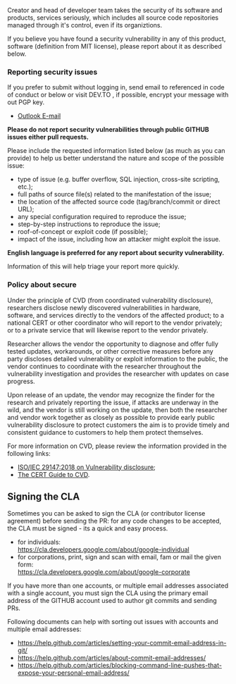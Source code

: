 Creator and head of developer team takes the security of its software and products, services seriously, which includes all source code repositories managed through it's control, even if its organiztions.

If you believe you have found a security vulnerability in any of this product, software (definition from MIT license), please report about it as described below.

### Reporting security issues

If you prefer to submit without logging in, send email to referenced in code of conduct or below or visit DEV.TO , if possible, encrypt your message with out PGP key.

- <a href= "mailto: io.falcion@outlook.com">Outlook E-mail</a>

**Please do not report security vulnerabilities through public GITHUB issues either pull requests.**

Please include the requested information listed below (as much as you can provide) to help us better understand the nature and scope of the possible issue:

- type of issue (e.g. buffer overflow, SQL injection, cross-site scripting, etc.);
- full paths of source file(s) related to the manifestation of the issue;
- the location of the affected source code (tag/branch/commit or direct URL);
- any special configuration required to reproduce the issue;
- step-by-step instructions to reproduce the issue;
- roof-of-concept or exploit code (if possible);
- impact of the issue, including how an attacker might exploit the issue.

**English language is preferred for any report about security vulnerability.**

Information of this will help triage your report more quickly.

### Policy about secure

Under the principle of CVD (from coordinated vulnerability disclosure), researchers disclose newly discovered vulnerabilities in hardware, software, and services directly to the vendors of the affected product; to a national CERT or other coordinator who will report to the vendor privately; or to a private service that will likewise report to the vendor privately. 

Researcher allows the vendor the opportunity to diagnose and offer fully tested updates, workarounds, or other corrective measures before any party discloses detailed vulnerability or exploit information to the public, the vendor continues to coordinate with the researcher throughout the vulnerability investigation and provides the researcher with updates on case progress. 

Upon release of an update, the vendor may recognize the finder for the research and privately reporting the issue, if attacks are underway in the wild, and the vendor is still working on the update, then both the researcher and vendor work together as closely as possible to provide early public vulnerability disclosure to protect customers the aim is to provide timely and consistent guidance to customers to help them protect themselves.

For more information on CVD, please review the information provided in the following links:

- [ISO/IEC 29147:2018 on Vulnerability disclosure](https://www.iso.org/standard/72311.html);
- [The CERT Guide to CVD](https://resources.sei.cmu.edu/asset_files/SpecialReport/2017_003_001_503340.pdf).

Signing the CLA
---------------

Sometimes you can be asked to sign the CLA (or contributor license agreement) before sending the PR: for any code changes to be accepted, the CLA must be signed - its a quick and easy process.

- for individuals:\
    https://cla.developers.google.com/about/google-individual
- for corporations, print, sign and scan with email, fam or mail the given form:\
  https://cla.developers.google.com/about/google-corporate

If you have more than one accounts, or multiple email addresses associated with a single account, you must sign the CLA using the primary email address of the GITHUB account used to author git commits and sending PRs.

Following documents can help with sorting out issues with accounts and multiple email addresses:

- https://help.github.com/articles/setting-your-commit-email-address-in-git/
- https://help.github.com/articles/about-commit-email-addresses/
- https://help.github.com/articles/blocking-command-line-pushes-that-expose-your-personal-email-address/